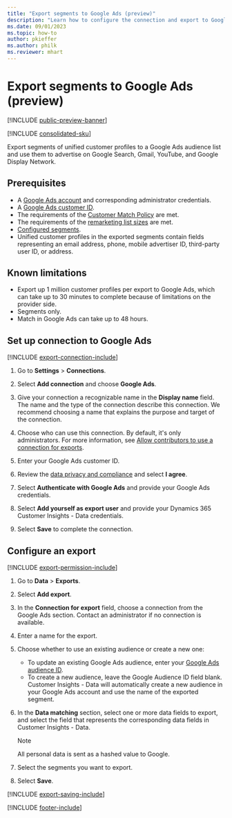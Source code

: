 ```yaml
---
title: "Export segments to Google Ads (preview)"
description: "Learn how to configure the connection and export to Google Ads."
ms.date: 09/01/2023
ms.topic: how-to
author: pkieffer
ms.author: philk
ms.reviewer: mhart
---
```


# Export segments to Google Ads (preview)

[!INCLUDE [public-preview-banner](includes/public-preview-banner.md)]

[!INCLUDE [consolidated-sku](./includes/consolidated-sku.md)]

Export segments of unified customer profiles to a Google Ads audience list and use them to advertise on Google Search, Gmail, YouTube, and Google Display Network.

## Prerequisites

- A [Google Ads account](https://ads.google.com/) and corresponding administrator credentials.
- A [Google Ads customer ID](https://support.google.com/google-ads/answer/1704344).
- The requirements of the [Customer Match Policy](https://support.google.com/adspolicy/answer/6299717) are met.
- The requirements of the [remarketing list sizes](https://support.google.com/google-ads/answer/7558048) are met.
- [Configured segments](segments.md).
- Unified customer profiles in the exported segments contain fields representing an email address, phone, mobile advertiser ID, third-party user ID, or address.

## Known limitations

- Export up 1 million customer profiles per export to Google Ads, which can take up to 30 minutes to complete because of limitations on the provider side.
- Segments only.
- Match in Google Ads can take up to 48 hours.

## Set up connection to Google Ads

[!INCLUDE [export-connection-include](includes/export-connection-admn.md)]

1. Go to **Settings** > **Connections**.

1. Select **Add connection** and choose **Google Ads**.

1. Give your connection a recognizable name in the **Display name** field. The name and the type of the connection describe this connection. We recommend choosing a name that explains the purpose and target of the connection.

1. Choose who can use this connection. By default, it's only administrators. For more information, see [Allow contributors to use a connection for exports](connections.md#allow-contributors-to-use-a-connection-for-exports).

1. Enter your Google Ads customer ID.

1. Review the [data privacy and compliance](connections.md#data-privacy-and-compliance) and select **I agree**.

1. Select **Authenticate with Google Ads** and provide your Google Ads credentials.

1. Select **Add yourself as export user** and provide your Dynamics 365 Customer Insights - Data credentials.

1. Select **Save** to complete the connection.

## Configure an export

[!INCLUDE [export-permission-include](includes/export-permission.md)]

1. Go to **Data** > **Exports**.

1. Select **Add export**.

1. In the **Connection for export** field, choose a connection from the Google Ads section. Contact an administrator if no connection is available.

1. Enter a name for the export.

1. Choose whether to use an existing audience or create a new one:
   - To update an existing Google Ads audience, enter your [Google Ads audience ID](https://support.google.com/google-ads/answer/7558048?hl=en#:~:text=Audience%20lists%20is%20a%20section,Display%20Network%20through%20remarketing%20campaigns).
   - To create a new audience, leave the Google Audience ID field blank. Customer Insights - Data will automatically create a new audience in your Google Ads account and use the name of the exported segment.

1. In the **Data matching** section, select one or more data fields to export, and select the field that represents the corresponding data fields in Customer Insights - Data.

   > [!NOTE]
   > All personal data is sent as a hashed value to Google.

1. Select the segments you want to export.

1. Select **Save**.

[!INCLUDE [export-saving-include](includes/export-saving.md)]

[!INCLUDE [footer-include](includes/footer-banner.md)]
